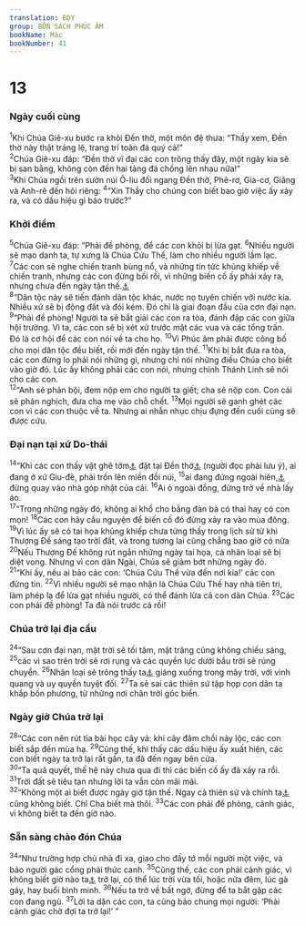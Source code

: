 ```yaml
---
translation: BDY
group: BỐN SÁCH PHÚC ÂM
bookName: Mác 
bookNumber: 41
---
```


<div class="title"><h1>13</h1><h3>Ngày cuối cùng</h3></div>
<span class="verse mac_13_1"><sup>1</sup>Khi Chúa Giê-xu bước ra khỏi Đền thờ, một môn đệ thưa: “Thầy xem, Đền thờ này thật tráng lệ, trang trí toàn đá quý cả!”<br/></span>
<span class="verse mac_13_2"><sup>2</sup>Chúa Giê-xu đáp: “Đền thờ vĩ đại các con trông thấy đây, một ngày kia sẽ bị san bằng, không còn đến hai tảng đá chồng lên nhau nữa!”<br/></span>
<span class="verse mac_13_3"><sup>3</sup>Khi Chúa ngồi trên sườn núi Ô-liu đối ngang Đền thờ, Phê-rơ, Gia-cơ, Giăng và Anh-rê đến hỏi riêng: </span>
<span class="verse mac_13_4"><sup>4</sup>“Xin Thầy cho chúng con biết bao giờ việc ấy xảy ra, và có dấu hiệu gì báo trước?”</span>
<div class="title"><h3>Khởi điểm</h3></div>
<span class="verse mac_13_5"><sup>5</sup>Chúa Giê-xu đáp: “Phải đề phòng, để các con khỏi bị lừa gạt. </span>
<span class="verse mac_13_6"><sup>6</sup>Nhiều người sẽ mạo danh ta, tự xưng là Chúa Cứu Thế, làm cho nhiều người lầm lạc. </span>
<span class="verse mac_13_7"><sup>7</sup>Các con sẽ nghe chiến tranh bùng nổ, và những tin tức khủng khiếp về chiến tranh, nhưng các con đừng bối rối, vì những biến cố ấy phải xảy ra, nhưng chưa đến ngày tận thế.<a href="#" data-toggle="tooltip" data-placement="bottom" title="Nt cuối cùng">⚓</a><br/></span>
<span class="verse mac_13_8"><sup>8</sup>“Dân tộc này sẽ tiến đánh dân tộc khác, nước nọ tuyên chiến với nước kia.<br/>Nhiều xứ sẽ bị động đất và đói kém. Đó chỉ là giai đoạn đầu của cơn đại nạn.<br/></span>
<span class="verse mac_13_9"><sup>9</sup>“Phải đề phòng! Người ta sẽ bắt giải các con ra tòa, đánh đập các con giữa hội trường. Vì ta, các con sẽ bị xét xử trước mặt các vua và các tổng trấn. Đó là cơ hội để các con nói về ta cho họ. </span>
<span class="verse mac_13_10"><sup>10</sup>Vì Phúc âm phải được công bố cho mọi dân tộc đều biết, rồi mới đến ngày tận thế. </span>
<span class="verse mac_13_11"><sup>11</sup>Khi bị bắt đưa ra tòa, các con đừng lo phải nói những gì, nhưng chỉ nói những điều Chúa cho biết vào giờ đó. Lúc ấy không phải các con nói, nhưng chính Thánh Linh sẽ nói cho các con.<br/></span>
<span class="verse mac_13_12"><sup>12</sup>“Anh sẽ phản bội, đem nộp em cho người ta giết; cha sẽ nộp con. Con cái sẽ phản nghịch, đưa cha mẹ vào chỗ chết. </span>
<span class="verse mac_13_13"><sup>13</sup>Mọi người sẽ ganh ghét các con vì các con thuộc về ta. Nhưng ai nhẫn nhục chịu đựng đến cuối cùng sẽ được cứu.</span>
<div class="title"><h3>Đại nạn tại xứ Do-thái</h3></div>
<span class="verse mac_13_14"><sup>14</sup>“Khi các con thấy vật ghê tởm<a href="#" data-toggle="tooltip" data-placement="bottom" title="Nt vật ghê tởm làm cho hoang tàn">⚓</a> đặt tại Đền thờ<a href="#" data-toggle="tooltip" data-placement="bottom" title="Nt nơi không thích hợp">⚓</a> (người đọc phải lưu ý), ai đang ở xứ Giu-đê, phải trốn lên miền đồi núi, </span>
<span class="verse mac_13_15"><sup>15</sup>ai đang đứng ngoài hiên,<a href="#" data-toggle="tooltip" data-placement="bottom" title="Nt trên mái nhà">⚓</a> đừng quay vào nhà góp nhặt của cải. </span>
<span class="verse mac_13_16"><sup>16</sup>Ai ỏ ngoài đồng, đừng trở về nhà lấy áo.<br/></span>
<span class="verse mac_13_17"><sup>17</sup>“Trong những ngày đó, không ai khổ cho bằng đàn bà có thai hay có con mọn! </span>
<span class="verse mac_13_18"><sup>18</sup>Các con hãy cầu nguyện để biến cố đó đừng xảy ra vào mùa đông. </span>
<span class="verse mac_13_19"><sup>19</sup>Vì lúc ấy sẽ có tai họa khủng khiếp chưa từng thấy trong lịch sử từ khi Thượng Đế sáng tạo trời đất, và trong tương lai cũng chẳng bao giờ có nữa </span>
<span class="verse mac_13_20"><sup>20</sup>Nếu Thượng Đế không rút ngắn những ngày tai họa, cả nhân loại sẽ bị diệt vong. Nhưng vì con dân Ngài, Chúa sẽ giảm bớt những ngày đó.<br/></span>
<span class="verse mac_13_21"><sup>21</sup>“Khi ấy, nếu ai bảo các con: ‘Chúa Cứu Thế vừa đến nơi kia!’ các con đừng tin. </span>
<span class="verse mac_13_22"><sup>22</sup>Vì nhiều người sẽ mạo nhận là Chúa Cứu Thế hay nhà tiên tri, làm phép lạ để lừa gạt nhiều người, có thể đánh lừa cả con dân Chúa. </span>
<span class="verse mac_13_23"><sup>23</sup>Các con phải đề phòng! Ta đã nói trước cả rồi!</span>
<div class="title"><h3>Chúa trở lại địa cầu</h3></div>
<span class="verse mac_13_24"><sup>24</sup>“Sau cơn đại nạn, mặt trời sẽ tối tăm, mặt trăng cũng không chiếu sáng, </span>
<span class="verse mac_13_25"><sup>25</sup>các vì sao trên trời sẽ rơi rụng và các quyền lực dưới bầu trời sẽ rúng chuyển. </span>
<span class="verse mac_13_26"><sup>26</sup>Nhân loại sẽ trông thấy ta<a href="#" data-toggle="tooltip" data-placement="bottom" title="Nt Con Loài Người">⚓</a> giáng xuống trong mây trời, với vinh quang và uy quyền tuyệt đối. </span>
<span class="verse mac_13_27"><sup>27</sup>Ta sẽ sai các thiên sứ tập họp con dân ta khắp bốn phương, từ những nơi chân trời góc biển.</span>
<div class="title"><h3>Ngày giờ Chúa trở lại</h3></div>
<span class="verse mac_13_28"><sup>28</sup>“Các con nên rút tỉa bài học cây vả: khi cây đâm chồi nảy lộc, các con biết sắp đến mùa hạ. </span>
<span class="verse mac_13_29"><sup>29</sup>Cũng thế, khi thấy các dấu hiệu ấy xuất hiện, các con biết ngày ta trở lại rất gần, ta đã đến ngay bên cửa.<br/></span>
<span class="verse mac_13_30"><sup>30</sup>“Ta quả quyết, thế hệ này chưa qua đi thì các biến cố ấy đã xảy ra rồi.</span>
<span class="verse mac_13_31"><sup>31</sup>Trời đất sẽ tiêu tan nhưng lời ta vẫn còn mãi mãi.<br/></span>
<span class="verse mac_13_32"><sup>32</sup>“Không một ai biết được ngày giờ tận thế. Ngay cả thiên sứ và chính ta<a href="#" data-toggle="tooltip" data-placement="bottom" title="Nt Con">⚓</a> cũng không biết. Chỉ Cha biết mà thôi. </span>
<span class="verse mac_13_33"><sup>33</sup>Các con phải đề phòng, cảnh giác, vì không biết ta đến giờ nào.</span>
<div class="title"><h3>Sẵn sàng chào đón Chúa</h3></div>
<span class="verse mac_13_34"><sup>34</sup>“Như trường hợp chủ nhà đi xa, giao cho đầy tớ mỗi người một việc, và bảo người gác cổng phải thức canh. </span>
<span class="verse mac_13_35"><sup>35</sup>Cũng thế, các con phải cảnh giác, vì không biết giờ nào ta<a href="#" data-toggle="tooltip" data-placement="bottom" title="Nt chủ nhà">⚓</a> trở lại, có thể lúc trời vừa tối, hoặc nửa đêm, lúc gà gáy, hay buổi bình minh. </span>
<span class="verse mac_13_36"><sup>36</sup>Nếu ta trở về bất ngờ, đừng để ta bắt gặp các con đang ngủ. </span>
<span class="verse mac_13_37"><sup>37</sup>Lời ta dặn các con, ta cũng bảo chung mọi người: ‘Phải cảnh giác chờ đợi ta trở lại!’ ”</span>
